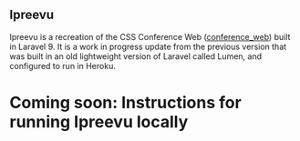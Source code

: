 ## Ipreevu

Ipreevu is a recreation of the CSS Conference Web (<a href="https://github.com/BryanRam/conference_web" target="_blank">conference_web</a>) built in Laravel 9. It is a work in progress update from the previous version that was built in an old lightweight version of Laravel called Lumen, and configured to run in Heroku. 

# Coming soon: Instructions for running Ipreevu locally
